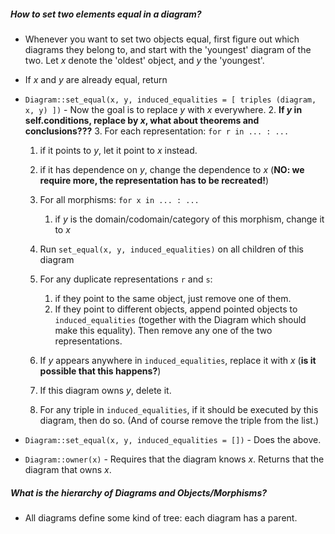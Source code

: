 ##### How to set two elements equal in a diagram?

- Whenever you want to set two objects equal, first figure out which diagrams they belong to, and start with the 'youngest' diagram of the two. Let $x$ denote the 'oldest' object, and $y$ the 'youngest'.
- If $x$ and $y$ are already equal, return
- `Diagram::set_equal(x, y, induced_equalities = [ triples (diagram, x, y) ])` - Now the goal is to replace $y$ with $x$ everywhere. 
  2. **If $y$ in self.conditions, replace by $x$, what about theorems and conclusions???**
  3. For each representation: `for r in ... : ...`
     1. if it points to $y$, let it point to $x$ instead.
     2. if it has dependence on $y$, change the dependence to $x$ (**NO: we require more, the representation has to be recreated!**)
  4. For all morphisms: `for x in ... : ...`
     1. if $y$ is the domain/codomain/category of this morphism, change it to $x$

  3. Run `set_equal(x, y, induced_equalities)` on all children of this diagram
  4. For any duplicate representations `r` and `s`:
     1.  if they point to the same object, just remove one of them.
     2. If they point to different objects, append pointed objects to `induced_equalities` (together with the Diagram which should make this equality). Then remove any one of the two representations.

  5. If $y$ appears anywhere in `induced_equalities`, replace it with $x$ (**is it possible that this happens?**)
  6. If this diagram owns $y$, delete it.
  7. For any triple in `induced_equalities`, if it should be executed by this diagram, then do so. (And of course remove the triple from the list.)



- `Diagram::set_equal(x, y, induced_equalities = [])` - Does the above.

- `Diagram::owner(x)` - Requires that the diagram knows $x$. Returns that the diagram that owns $x$.



##### What is the hierarchy of Diagrams and Objects/Morphisms?

- All diagrams define some kind of tree: each diagram has a parent.